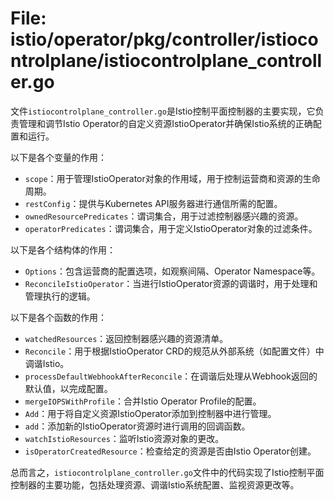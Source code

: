 # File: istio/operator/pkg/controller/istiocontrolplane/istiocontrolplane_controller.go

文件`istiocontrolplane_controller.go`是Istio控制平面控制器的主要实现，它负责管理和调节Istio Operator的自定义资源IstioOperator并确保Istio系统的正确配置和运行。

以下是各个变量的作用：

- `scope`：用于管理IstioOperator对象的作用域，用于控制运营商和资源的生命周期。
- `restConfig`：提供与Kubernetes API服务器进行通信所需的配置。
- `ownedResourcePredicates`：谓词集合，用于过滤控制器感兴趣的资源。
- `operatorPredicates`：谓词集合，用于定义IstioOperator对象的过滤条件。

以下是各个结构体的作用：

- `Options`：包含运营商的配置选项，如观察间隔、Operator Namespace等。
- `ReconcileIstioOperator`：当进行IstioOperator资源的调谐时，用于处理和管理执行的逻辑。

以下是各个函数的作用：

- `watchedResources`：返回控制器感兴趣的资源清单。
- `Reconcile`：用于根据IstioOperator CRD的规范从外部系统（如配置文件）中调谐Istio。
- `processDefaultWebhookAfterReconcile`：在调谐后处理从Webhook返回的默认值，以完成配置。
- `mergeIOPSWithProfile`：合并Istio Operator Profile的配置。
- `Add`：用于将自定义资源IstioOperator添加到控制器中进行管理。
- `add`：添加新的IstioOperator资源时进行调用的回调函数。
- `watchIstioResources`：监听Istio资源对象的更改。
- `isOperatorCreatedResource`：检查给定的资源是否由Istio Operator创建。

总而言之，`istiocontrolplane_controller.go`文件中的代码实现了Istio控制平面控制器的主要功能，包括处理资源、调谐Istio系统配置、监视资源更改等。

